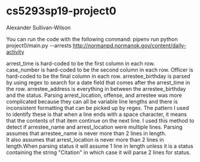 # cs5293sp19-project0
Alexander Sullivan-Wilson

You can run the code with the following command:
pipenv run python project0/main.py --arrests http://normanpd.normanok.gov/content/daily-activity

arrest_time is hard-coded to be the first column in each row.  
case_number is hard-coded to be the second column in each row.
Officer is hard-coded to be the final column in each row.
arrestee_birthday is parsed by using regex to search for a date field that comes after the arrest_time in the row.
arrestee_address is everything in between the arrestee_birthday and the status.
Parsing arrest_location, offense, and arrestee was more complicated because they can all be variable line lengths and there is inconsistent formatting that can be picked up by regex.  The pattern I used to identify these is that when a line ends with a space character, it means that the contents of that item continue on the next line.  I used this method to detect if arrestee_name and arrest_location were multiple lines.
Parsing assumes that arrestee_name is never more than 2 lines in length.  
It also assumes that arrest_location is never more than 2 lines in length.When parsing status it will assume 1 line in length unless it is a status containing the string "Citation" in which case it will parse 2 lines for status.
